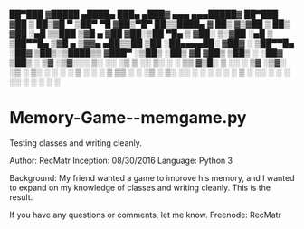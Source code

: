  ██▀███  ▓█████  ▄████▄   ███▄ ▄███▓ ▄▄▄     ▄▄▄█████▓ ██▀███  
▓██ ▒ ██▒▓█   ▀ ▒██▀ ▀█  ▓██▒▀█▀ ██▒▒████▄   ▓  ██▒ ▓▒▓██ ▒ ██▒
▓██ ░▄█ ▒▒███   ▒▓█    ▄ ▓██    ▓██░▒██  ▀█▄ ▒ ▓██░ ▒░▓██ ░▄█ ▒
▒██▀▀█▄  ▒▓█  ▄ ▒▓▓▄ ▄██▒▒██    ▒██ ░██▄▄▄▄██░ ▓██▓ ░ ▒██▀▀█▄  
░██▓ ▒██▒░▒████▒▒ ▓███▀ ░▒██▒   ░██▒ ▓█   ▓██▒ ▒██▒ ░ ░██▓ ▒██▒
░ ▒▓ ░▒▓░░░ ▒░ ░░ ░▒ ▒  ░░ ▒░   ░  ░ ▒▒   ▓▒█░ ▒ ░░   ░ ▒▓ ░▒▓░
  ░▒ ░ ▒░ ░ ░  ░  ░  ▒   ░  ░      ░  ▒   ▒▒ ░   ░      ░▒ ░ ▒░
  ░░   ░    ░   ░        ░      ░     ░   ▒    ░        ░░   ░ 
   ░        ░  ░░ ░             ░         ░  ░           ░    
   
# Memory-Game--memgame.py
Testing classes and writing cleanly.

Author: RecMatr
Inception: 08/30/2016
Language: Python 3

Background:
My friend wanted a game to improve his memory, and I wanted to expand on my knowledge of classes and writing cleanly.
This is the result.

If you have any questions or comments, let me know.
Freenode: RecMatr
